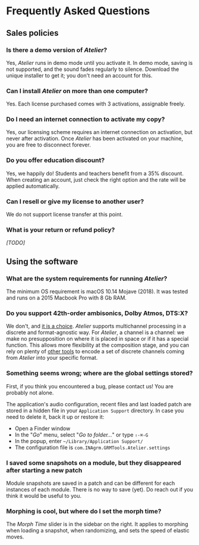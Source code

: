 # Frequently Asked Questions

## Sales policies

### Is there a demo version of _Atelier_?

Yes, _Atelier_ runs in demo mode until you activate it. In demo mode, saving is not supported, and the sound fades regularly to silence. Download the unique installer to get it; you don't need an account for this.

### Can I install _Atelier_ on more than one computer?

Yes. Each license purchased comes with 3 activations, assignable freely.

### Do I need an internet connection to activate my copy?

Yes, our licensing scheme requires an internet connection on activation, but never after activation. Once _Atelier_ has been activated on your machine, you are free to disconnect forever.

### Do you offer education discount?

Yes, we happily do! Students and teachers benefit from a 35% discount. When creating an account, just check the right option and the rate will be applied automatically.

### Can I resell or give my license to another user?

We do not support license transfer at this point.

### What is your return or refund policy?

_[TODO]_

## Using the software

### What are the system requirements for running _Atelier_?

The minimum OS requirement is macOS 10.14 Mojave (2018). It was tested and runs on a 2015 Macbook Pro with 8 Gb RAM.

### Do you support 42th-order ambisonics, Dolby Atmos, DTS:X?

We don't, and [it is a choice](multichannel.md). _Atelier_ supports multichannel processing in a discrete and format-agnostic way. For _Atelier_, a channel is a channel: we make no presupposition on where it is placed in space or if it has a special function. This allows more flexibility at the composition stage, and you can rely on plenty of [other tools](https://plugins.iem.at/) to encode a set of discrete channels coming from _Atelier_ into your specific format.

### Something seems wrong; where are the global settings stored?

First, if you think you encountered a bug, please contact us! You are probably not alone.

The application's audio configuration, recent files and last loaded patch are stored in a hidden file in your `Application Support` directory. In case you need to delete it, back it up or restore it:

- Open a Finder window
- In the "_Go_" menu, select "_Go to folder..._" or type `⇧-⌘-G`
- In the popup, enter `~/Library/Application Support/`
- The configuration file is `com.INAgrm.GRMTools.Atelier.settings`

### I saved some snapshots on a module, but they disappeared after starting a new patch

Module snapshots are saved in a patch and can be different for each instances of each module. There is no way to save (yet). Do reach out if you think it would be useful to you.

### Morphing is cool, but where do I set the morph time?

The _Morph Time_ slider is in the sidebar on the right. It applies to morphing when loading a snapshot, when randomizing, and sets the speed of elastic moves.
